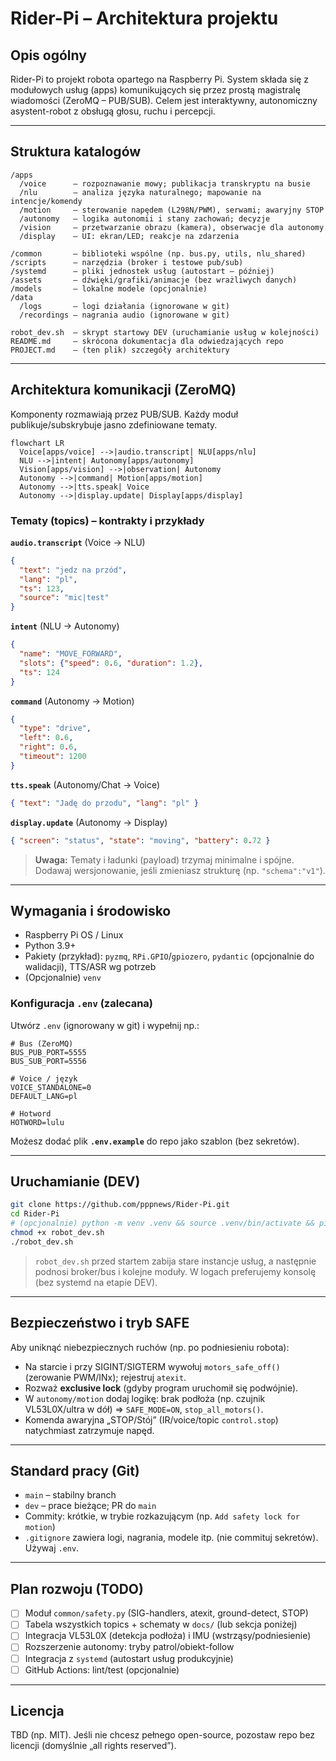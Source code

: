 # Rider-Pi – Architektura projektu

## Opis ogólny
Rider-Pi to projekt robota opartego na Raspberry Pi. System składa się z modułowych usług (apps) komunikujących się przez prostą magistralę wiadomości (ZeroMQ – PUB/SUB). Celem jest interaktywny, autonomiczny asystent-robot z obsługą głosu, ruchu i percepcji.

---

## Struktura katalogów
```
/apps
  /voice      – rozpoznawanie mowy; publikacja transkryptu na busie
  /nlu        – analiza języka naturalnego; mapowanie na intencje/komendy
  /motion     – sterowanie napędem (L298N/PWM), serwami; awaryjny STOP
  /autonomy   – logika autonomii i stany zachowań; decyzje
  /vision     – przetwarzanie obrazu (kamera), obserwacje dla autonomy
  /display    – UI: ekran/LED; reakcje na zdarzenia

/common       – biblioteki wspólne (np. bus.py, utils, nlu_shared)
/scripts      – narzędzia (broker i testowe pub/sub)
/systemd      – pliki jednostek usług (autostart – później)
/assets       – dźwięki/grafiki/animacje (bez wrażliwych danych)
/models       – lokalne modele (opcjonalnie)
/data
  /logs       – logi działania (ignorowane w git)
  /recordings – nagrania audio (ignorowane w git)

robot_dev.sh  – skrypt startowy DEV (uruchamianie usług w kolejności)
README.md     – skrócona dokumentacja dla odwiedzających repo
PROJECT.md    – (ten plik) szczegóły architektury
```

---

## Architektura komunikacji (ZeroMQ)

Komponenty rozmawiają przez PUB/SUB. Każdy moduł publikuje/subskrybuje jasno zdefiniowane tematy.

```mermaid
flowchart LR
  Voice[apps/voice] -->|audio.transcript| NLU[apps/nlu]
  NLU -->|intent| Autonomy[apps/autonomy]
  Vision[apps/vision] -->|observation| Autonomy
  Autonomy -->|command| Motion[apps/motion]
  Autonomy -->|tts.speak| Voice
  Autonomy -->|display.update| Display[apps/display]
```

### Tematy (topics) – kontrakty i przykłady

**`audio.transcript`** (Voice → NLU)
```json
{
  "text": "jedz na przód",
  "lang": "pl",
  "ts": 123,
  "source": "mic|test"
}
```

**`intent`** (NLU → Autonomy)
```json
{
  "name": "MOVE_FORWARD",
  "slots": {"speed": 0.6, "duration": 1.2},
  "ts": 124
}
```

**`command`** (Autonomy → Motion)
```json
{
  "type": "drive",
  "left": 0.6,
  "right": 0.6,
  "timeout": 1200
}
```

**`tts.speak`** (Autonomy/Chat → Voice)
```json
{ "text": "Jadę do przodu", "lang": "pl" }
```

**`display.update`** (Autonomy → Display)
```json
{ "screen": "status", "state": "moving", "battery": 0.72 }
```

> **Uwaga:** Tematy i ładunki (payload) trzymaj minimalne i spójne. Dodawaj wersjonowanie, jeśli zmieniasz strukturę (np. `"schema":"v1"`).

---

## Wymagania i środowisko
- Raspberry Pi OS / Linux
- Python 3.9+
- Pakiety (przykład): `pyzmq`, `RPi.GPIO`/`gpiozero`, `pydantic` (opcjonalnie do walidacji), TTS/ASR wg potrzeb
- (Opcjonalnie) `venv`

### Konfiguracja `.env` (zalecana)
Utwórz `.env` (ignorowany w git) i wypełnij np.:
```
# Bus (ZeroMQ)
BUS_PUB_PORT=5555
BUS_SUB_PORT=5556

# Voice / język
VOICE_STANDALONE=0
DEFAULT_LANG=pl

# Hotword
HOTWORD=lulu
```
Możesz dodać plik **`.env.example`** do repo jako szablon (bez sekretów).

---

## Uruchamianie (DEV)
```bash
git clone https://github.com/pppnews/Rider-Pi.git
cd Rider-Pi
# (opcjonalnie) python -m venv .venv && source .venv/bin/activate && pip install -r requirements.txt
chmod +x robot_dev.sh
./robot_dev.sh
```

> `robot_dev.sh` przed startem zabija stare instancje usług, a następnie podnosi broker/bus i kolejne moduły. W logach preferujemy konsolę (bez systemd na etapie DEV).

---

## Bezpieczeństwo i tryb SAFE
Aby uniknąć niebezpiecznych ruchów (np. po podniesieniu robota):
- Na starcie i przy SIGINT/SIGTERM wywołuj `motors_safe_off()` (zerowanie PWM/INx); rejestruj `atexit`.
- Rozważ **exclusive lock** (gdyby program uruchomił się podwójnie).
- W `autonomy/motion` dodaj logikę: brak podłoża (np. czujnik VL53L0X/ultra w dół) ⇒ `SAFE_MODE=ON`, `stop_all_motors()`.
- Komenda awaryjna „STOP/Stój” (IR/voice/topic `control.stop`) natychmiast zatrzymuje napęd.

---

## Standard pracy (Git)
- `main` – stabilny branch
- `dev` – prace bieżące; PR do `main`
- Commity: krótkie, w trybie rozkazującym (np. `Add safety lock for motion`)
- `.gitignore` zawiera logi, nagrania, modele itp. (nie commituj sekretów). Używaj `.env`.

---

## Plan rozwoju (TODO)
- [ ] Moduł `common/safety.py` (SIG-handlers, atexit, ground-detect, STOP)
- [ ] Tabela wszystkich topics + schematy w `docs/` (lub sekcja poniżej)
- [ ] Integracja VL53L0X (detekcja podłoża) i IMU (wstrząsy/podniesienie)
- [ ] Rozszerzenie autonomy: tryby patrol/obiekt-follow
- [ ] Integracja z `systemd` (autostart usług produkcyjnie)
- [ ] GitHub Actions: lint/test (opcjonalnie)

---

## Licencja
TBD (np. MIT). Jeśli nie chcesz pełnego open-source, pozostaw repo bez licencji (domyślnie „all rights reserved”).

